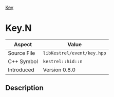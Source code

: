 [Key](index.md)
# Key.N
| Aspect | Value |
| --- | --- |
| Source File | `libKestrel/event/key.hpp` |
| C++ Symbol | `kestrel::hid::n` |
| Introduced | Version 0.8.0 |
## Description
